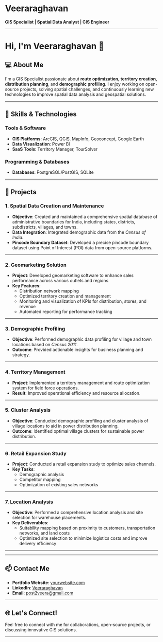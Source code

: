 # **Veeraraghavan**  
**GIS Specialist | Spatial Data Analyst | GIS Engineer**  

---

# Hi, I'm Veeraraghavan 👋

## 💻 **About Me**
I'm a GIS Specialist passionate about **route optimization**, **territory creation**, **distribution planning**, and **demographic profiling**. I enjoy working on open-source projects, solving spatial challenges, and continuously learning new technologies to improve spatial data analysis and geospatial solutions.

---

## 🚀 **Skills & Technologies**

### **Tools & Software**  
- **GIS Platforms**: ArcGIS, QGIS, MapInfo, Geoconcept, Google Earth  
- **Data Visualization**: Power BI  
- **SaaS Tools**: Territory Manager, TourSolver  

### **Programming & Databases**    
- **Databases**: PostgreSQL/PostGIS, SQLite  

---

## 🌟 **Projects**

### 1. **Spatial Data Creation and Maintenance**  
- **Objective**: Created and maintained a comprehensive spatial database of administrative boundaries for India, including states, districts, subdistricts, villages, and towns.  
- **Data Integration**: Integrated demographic data from the *Census of India*.  
- **Pincode Boundary Dataset**: Developed a precise pincode boundary dataset using Point of Interest (POI) data from open-source platforms.  

---

### 2. **Geomarketing Solution**  
- **Project**: Developed geomarketing software to enhance sales performance across various outlets and regions.  
- **Key Features**:  
  - Distribution network mapping  
  - Optimized territory creation and management  
  - Monitoring and visualization of KPIs for distribution, stores, and revenue  
  - Automated reporting for performance tracking  

---

### 3. **Demographic Profiling**  
- **Objective**: Performed demographic data profiling for village and town locations based on *Census 2011*.  
- **Outcome**: Provided actionable insights for business planning and strategy.  

---

### 4. **Territory Management**  
- **Project**: Implemented a territory management and route optimization system for field force operations.  
- **Result**: Improved operational efficiency and resource allocation.  

---

### 5. **Cluster Analysis**  
- **Objective**: Conducted demographic profiling and cluster analysis of village locations to aid in power distribution planning.  
- **Outcome**: Identified optimal village clusters for sustainable power distribution.  

---

### 6. **Retail Expansion Study**  
- **Project**: Conducted a retail expansion study to optimize sales channels.  
- **Key Tasks**:  
  - Demographic analysis  
  - Competitor mapping  
  - Optimization of existing sales networks  

---

### 7. **Location Analysis**  
- **Objective**: Performed a comprehensive location analysis and site selection for warehouse placements.  
- **Key Deliverables**:  
  - Suitability mapping based on proximity to customers, transportation networks, and land costs  
  - Optimized site selection to minimize logistics costs and improve delivery efficiency  

---

---

## 📫 **Contact Me**
- **Portfolio Website**: [yourwebsite.com](https://yourwebsite.com)  
- **LinkedIn**: [Veeraraghavan](https://www.linkedin.com/in/veera-raghavan-2028/)  
- **Email**: [post2veera@gmail.com](mailto:post2veera@gmail.com)  

---

## 🌐 **Let's Connect!**  
Feel free to connect with me for collaborations, open-source projects, or discussing innovative GIS solutions.

---

